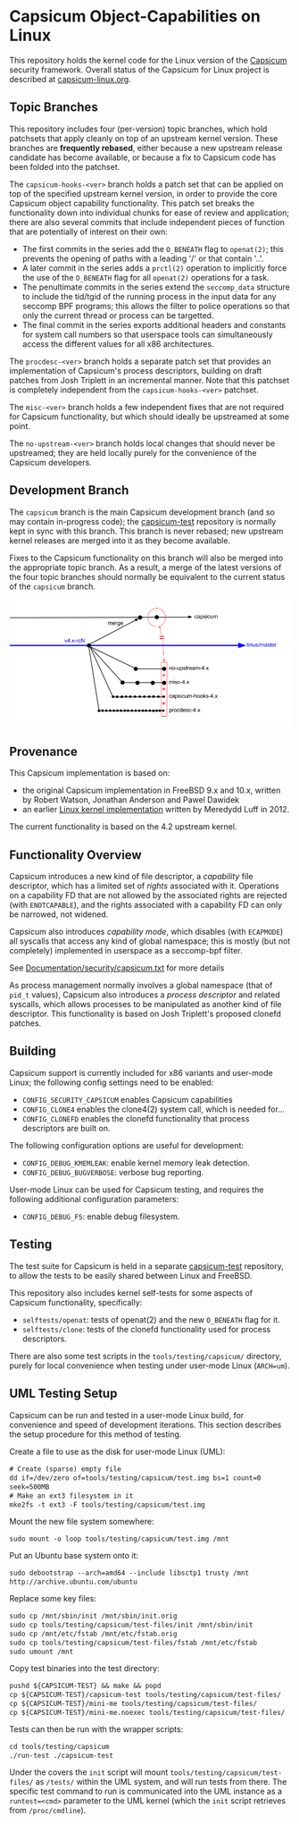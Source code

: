 Capsicum Object-Capabilities on Linux
=====================================

This repository holds the kernel code for the Linux version of the
[Capsicum](http://www.cl.cam.ac.uk/research/security/capsicum/)
security framework. Overall status of the Capsicum for Linux project is described at
[capsicum-linux.org](http://capsicum-linux.org/index.html).

Topic Branches
--------------

This repository includes four (per-version) topic branches, which hold
patchsets that apply cleanly on top of an upstream kernel version.  These
branches are **frequently rebased**, either because a new upstream release
candidate has become available, or because a fix to Capsicum code has been
folded into the patchset.

The `capsicum-hooks-<ver>` branch holds a patch set that can be applied on top
of the specified upstream kernel version, in order to provide the core Capsicum
object capability functionality.  This patch set breaks the functionality down
into individual chunks for ease of review and application; there are also
several commits that include independent pieces of function that are
potentially of interest on their own:

 - The first commits in the series add the `O_BENEATH` flag to `openat(2)`; this
   prevents the opening of paths with a leading '/' or that contain '..'.
 - A later commit in the series adds a `prctl(2)` operation to implicitly force
   the use of the `O_BENEATH` flag for all `openat(2)` operations for a task.
 - The penultimate commits in the series extend the `seccomp_data` structure to
   include the tid/tgid of the running process in the input data for any
   seccomp BPF programs; this allows the filter to police operations so that
   only the current thread or process can be targetted.
 - The final commit in the series exports additional headers and constants for
   system call numbers so that userspace tools can simultaneously access the
   different values for all x86 architectures.

The `procdesc-<ver>` branch holds a separate patch set that provides an
implementation of Capsicum's process descriptors, building on draft patches
from Josh Triplett in an incremental manner.  Note that this patchset is
completely independent from the `capsicum-hooks-<ver>` patchset.

The `misc-<ver>` branch holds a few independent fixes that are not required
for Capsicum functionality, but which should ideally be upstreamed at some point.

The `no-upstream-<ver>` branch holds local changes that should never be upstreamed;
they are held locally purely for the convenience of the Capsicum developers.


Development Branch
------------------

The `capsicum` branch is the main Capsicum development branch (and so may
contain in-progress code); the
[capsicum-test](https://github.com/google/capsicum-test) repository is normally
kept in sync with this branch.  This branch is never rebased; new upstream
kernel releases are merged into it as they become available.

Fixes to the Capsicum functionality on this branch will also be merged into the
appropriate topic branch.  As a result, a merge of the latest versions of the
four topic branches should normally be equivalent to the current status of the
`capsicum` branch.

![Capsicum branch structure](capsicum-branches.png)


Provenance
----------

This Capsicum implementation is based on:

 - the original Capsicum implementation in FreeBSD 9.x and 10.x,
   written by Robert Watson, Jonathan Anderson and Pawel Dawidek
 - an earlier
   [Linux kernel implementation](http://git.chromium.org/gitweb/?p=chromiumos/third_party/kernel-capsicum.git;a=shortlog;h=refs/heads/capsicum)
   written by Meredydd Luff in 2012.

The current functionality is based on the 4.2 upstream kernel.


Functionality Overview
----------------------

Capsicum introduces a new kind of file descriptor, a *capability* file
descriptor, which has a limited set of *rights* associated with it.  Operations
on a capability FD that are not allowed by the associated rights are rejected
(with `ENOTCAPABLE`), and the rights associated with a capability FD can only
be narrowed, not widened.

Capsicum also introduces *capability mode*, which disables (with `ECAPMODE`)
all syscalls that access any kind of global namespace; this is mostly (but not
completely) implemented in userspace as a seccomp-bpf filter.

See [Documentation/security/capsicum.txt](Documentation/security/capsicum.txt)
for more details

As process management normally involves a global namespace (that of `pid_t`
values), Capsicum also introduces a *process descriptor* and related syscalls,
which allows processes to be manipulated as another kind of file descriptor.
This functionality is based on Josh Triplett's proposed clonefd patches.


Building
--------

Capsicum support is currently included for x86 variants and user-mode Linux; the
following config settings need to be enabled:

 - `CONFIG_SECURITY_CAPSICUM` enables Capsicum capabilities
 - `CONFIG_CLONE4` enables the clone4(2) system call, which is needed for...
 - `CONFIG_CLONEFD` enables the clonefd functionality that process descriptors
   are built on.

The following configuration options are useful for development:

 - `CONFIG_DEBUG_KMEMLEAK`: enable kernel memory leak detection.
 - `CONFIG_DEBUG_BUGVERBOSE`: verbose bug reporting.

User-mode Linux can be used for Capsicum testing, and requires the following
additional configuration parameters:

 - `CONFIG_DEBUG_FS`: enable debug filesystem.


Testing
-------

The test suite for Capsicum is held in a separate
[capsicum-test](https://github.com/google/capsicum-test) repository, to allow
the tests to be easily shared between Linux and FreeBSD.

This repository also includes kernel self-tests for some aspects of Capsicum
functionality, specifically:

 - `selftests/openat`: tests of openat(2) and the new `O_BENEATH` flag for it.
 - `selftests/clone`: tests of the clonefd functionality used for process
   descriptors.

There are also some test scripts in the `tools/testing/capsicum/` directory,
purely for local convenience when testing under user-mode Linux (`ARCH=um`).


UML Testing Setup
-----------------

Capsicum can be run and tested in a user-mode Linux build, for convenience and
speed of development iterations.  This section describes the setup procedure
for this method of testing.

Create a file to use as the disk for user-mode Linux (UML):

    # Create (sparse) empty file
    dd if=/dev/zero of=tools/testing/capsicum/test.img bs=1 count=0 seek=500MB
    # Make an ext3 filesystem in it
    mke2fs -t ext3 -F tools/testing/capsicum/test.img

Mount the new file system somewhere:

    sudo mount -o loop tools/testing/capsicum/test.img /mnt

Put an Ubuntu base system onto it:

    sudo debootstrap --arch=amd64 --include libsctp1 trusty /mnt http://archive.ubuntu.com/ubuntu

Replace some key files:

    sudo cp /mnt/sbin/init /mnt/sbin/init.orig
    sudo cp tools/testing/capsicum/test-files/init /mnt/sbin/init
    sudo cp /mnt/etc/fstab /mnt/etc/fstab.orig
    sudo cp tools/testing/capsicum/test-files/fstab /mnt/etc/fstab
    sudo umount /mnt

Copy test binaries into the test directory:

    pushd ${CAPSICUM-TEST} && make && popd
    cp ${CAPSICUM-TEST}/capsicum-test tools/testing/capsicum/test-files/
    cp ${CAPSICUM-TEST}/mini-me tools/testing/capsicum/test-files/
    cp ${CAPSICUM-TEST}/mini-me.noexec tools/testing/capsicum/test-files/

Tests can then be run with the wrapper scripts:

    cd tools/testing/capsicum
    ./run-test ./capsicum-test

Under the covers the `init` script will mount `tools/testing/capsicum/test-files/`
as `/tests/` within the UML system, and will run tests from there.  The specific
test command to run is communicated into the UML instance as a `runtest=<cmd>` parameter
to the UML kernel (which the `init` script retrieves from `/proc/cmdline`).
